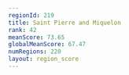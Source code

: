 ```yaml
---
regionId: 219
title: Saint Pierre and Miquelon
rank: 42
meanScore: 73.65
globalMeanScore: 67.47
numRegions: 220
layout: region_score
---
```

